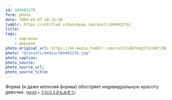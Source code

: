 ```yaml
---
id: 104483276
form: photo
date: 2009-05-07 10:25:48
tumblr: https://untitled.urbansheep.com/post/104483276/
title:
tags:
    - картинки
    - девушки
photo_original_url: https://64.media.tumblr.com/ce2JJn4kFn6g371nnbPjZWZpo1_640.jpg
photo: "@/assets/media/104483276.jpg"
photo_caption:
photo_source:
photo_source_url:
photo_source_title:
---
```


<p>Форма (и даже иллюзия формы) обостряет индивидуальную красоту девочек. <small>(<a href="http://mrmt.tumblr.com/post/104452196/3">mrmt</a> • <a href="http://momi9.momi3.net/sp/s.php?res=3102">てれび３＠もみぞう</a>)</small></p>

